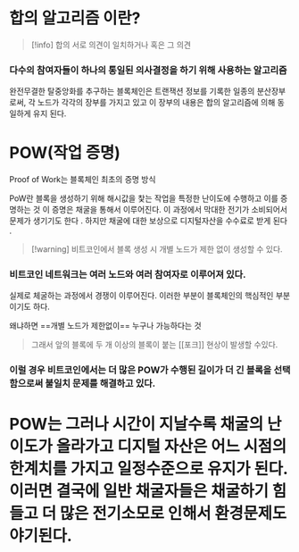 
# 합의 알고리즘 이란? 

> [!info] 합의 
> 서로 의견이 일치하거나 혹은 그 의견 

### 다수의 참여자들이 하나의 통일된 의사결정을 하기 위해 사용하는 알고리즘 
완전무결한 탈중앙화를 추구하는 블록체인은 트랜잭션 정보를 기록한 일종의 분산장부로써, 각 노드가 각각의 장부를 가지고 있고 이 장부의 내용은 합의 알고리즘에 의해 동일하게 유지 된다.


# POW(작업 증명)

Proof of Work는 블록체인 최초의 증명 방식

PoW란 블록을 생성하기 위해 해시값을 찿는 작업을 특정한 난이도에 수행하고 이를 증명하는 것 
이 증명은 채굴을 통해서 이루어진다. 이 과정에서 막대한 전기가 소비되어서 문제가 생기기도 한다 .
하지만 채굴에 대한 보상으로 디지털자산을 수수료로 받게 된다 .

> [!warning] 비트코인에서 블록 생성 시 개별 노드가 제한 없이 생성할 수 있다.

### 비트코인 네트워크는 여러 노드와 여러 참여자로 이루어져 있다.
실제로 체굴하는 과정에서 경쟁이 이루어진다. 이러한 부분이 블록체인의 핵심적인 부분이기도 하다.

왜냐하면 ==개별 노드가 제한없이==  누구나 가능하다는 것 

> 그래서 앞의 블록에 두 개 이상의 블록이 붙는 [[포크]] 현상이 발생할 수있다.

### 이럴 경우 비트코인에서는 더 많은 POW가 수행된 길이가 더 긴 블록을 선택함으로써 불일치 문제를 해결하고 있다. 

# POW는 그러나 시간이 지날수록 채굴의 난이도가 올라가고    디지털 자산은 어느 시점의 한계치를 가지고 일정수준으로 유지가 된다.이러면 결국에 일반 채굴자들은 채굴하기 힘들고 더 많은 전기소모로 인해서 환경문제도 야기된다.


